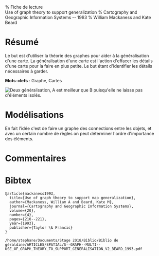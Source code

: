 % Fiche de lecture  
Use of graph theory to support generalization
% Cartography and Geographic Information Systems -- 1993
% William Mackaness and Kate Beard

# Résumé

Le but est d'utiliser la théorie des graphes pour aider à la généralisation
d'une carte. La généralisation d'une carte est l'action d'effacer les détails
d'une carte pour la faire en plus petite. Le but étant d'identifier les détails
nécessaires à garder.

**Mots-clefs** : Graphe, Cartes

![Deux généralisation, A est meilleur que B puisqu'elle ne laisse pas d'éléments
isolés.](mackaness1993.png)

# Modélisations

En fait l'idée c'est de faire un graphe des connections entre les objets, et
avec un certain nombre de règles on peut déterminer l'ordre d'importance des
éléments.

# Commentaires

# Bibtex

```
@article{mackaness1993,
  title={Use of graph theory to support map generalization},
  author={Mackaness, William A and Beard, Kate M},
  journal={Cartography and Geographic Information Systems},
  volume={20},
  number={4},
  pages={210--221},
  year={1993},
  publisher={Taylor \& Francis}
}
```

```
/home/stephane/Documents/Stage 2018/Biblio/Biblio de géraldine/ARTICLES/SPATIAL/S--GRAPH--MULTI--USE_OF_GRAPH_THEORY_TO_SUPPORT_GENERALISATION_V2_BEARD_1993.pdf
```
